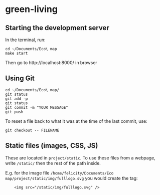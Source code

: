# green-living


## Starting the development server
In the terminal, run:

    cd ~/Documents/Eco\ map
    make start

Then go to http://localhost:8000/ in browser


## Using Git
```
cd ~/Documents/Eco\ map/
git status
git add -p
git status
git commit -m "YOUR MESSAGE"
git push
```

To reset a file back to what it was at the time of the last commit, use:
```
git checkout -- FILENAME
```

## Static files (images, CSS, JS)
These are located in `project/static`. To use these files from a webpage, write `/static/` then the rest of the path inside.

E.g. for the image file `/home/felicity/Documents/Eco map/project/static/img/fulllogo.svg` you would create the tag:

```
    <img src="/static/img/fulllogo.svg" />
```
